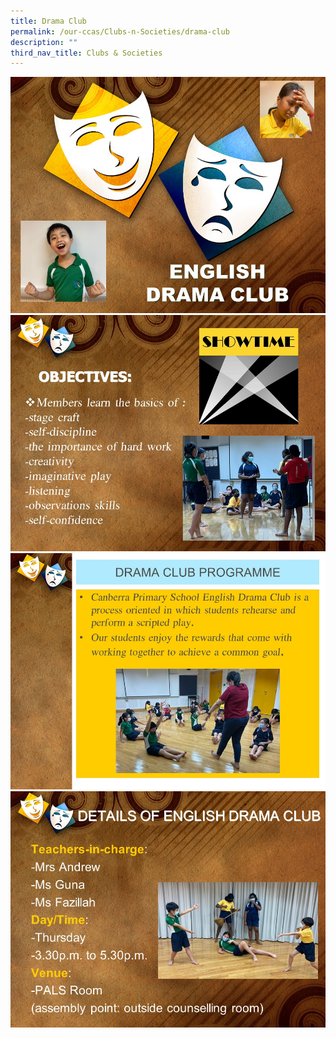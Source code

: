 ```yaml
---
title: Drama Club
permalink: /our-ccas/Clubs-n-Societies/drama-club
description: ""
third_nav_title: Clubs & Societies
---
```

![](/images/drama%20club%201%20.jpg)
![](/images/drama%20club%202.jpg)
![](/images/drama%20club%203.jpg)
![](/images/drama%20club%204.jpg)